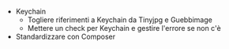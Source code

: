 - Keychain
	- Togliere riferimenti a Keychain da Tinyjpg e Guebbimage
	- Mettere un check per Keychain e gestire l'errore se non c'è
- Standardizzare con Composer
